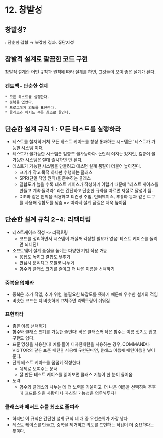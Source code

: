 # 12. 창발성

## 창발성?

: 단순한 결합 → 복잡한 결과. 집단지성

## 창발적 설계로 깔끔한 코드 구현

창발적 설계란 어떤 규칙과 원칙에 따라 설계를 하면, 그것들이 모여 좋은 설계가 된다.

### 켄트백 - 단순한 설계

```
* 모든 테스트를 실행한다.
* 중복을 없앤다.
* 프로그래머 의도를 표현한다.
* 클래스와 메서드 수를 최소로 줄인다.
```

## 단순한 설계 규칙 1 : 모든 테스트를 실행하라

- 테스트를 철저히 거쳐 모든 테스트 케이스를 항상 통과하는 시스템은 '테스트가 가능한 시스템'이다.
- 테스트가 불가능한 시스템은 검증도 불가능하다. 논란의 여지는 있지만, 검증이 불가능한 시스템은 절대 출시하면 안 된다.
- 테스트가 가능한 시스템을 만들려고 애쓰면 설계 품질이 더불어 높아진다.
  - 크기가 작고 목적 하나만 수행하는 클래스
  - SPR(단일 책임 원칙)을 준수하는 클래스
  - 결합도가 높을 수록 테스트 케이스가 작성하기 어렵기 때문에 "테스트 케이스를 만들고 계속 돌려라" 라는 간단하고 단순한 규칙을 따르면 저절로 달성이 됨.
  - DIP와 같은 원칙을 적용하고 의존성 주입, 인터페이스, 추상화 등과 같은 도구를 사용해 결합도를 낮춤 => 따라서 설계 품질은 더욱 높아짐

## 단순한 설계 규칙 2~4: 리팩터링

- 테스트케이스 작성 -> 리팩토링
  - 코드를 정리하면서 시스템이 깨질까 걱정할 필요가 없음! 테스트 케이스를 돌리면 되니깐!
- 소프트웨어 설계 품질을 높이는 다양한 기법 적용 가능
  - 응집도 높히고 결합도 낮추기
  - 관심사 분리하고 모듈로 나누기
  - 함수와 클래스 크기를 줄이고 더 나은 이름을 선택하기

### 중복을 없애라

- 중복은 추가 작업, 추가 위험, 불필요한 복잡도를 뜻하기 때문에 우수한 설계의 적임
- 비슷한 코드는 더 비슷하게 고쳐주면 리팩토링이 쉬워짐

### 표현하라

- 좋은 이름 선택하기
- 함수와 클래스 크기를 가능한 줄인다! 작은 클래스와 작은 함수는 이름 짓기도 쉽고 구현도 쉽다.
- 표준 명칭을 사용한다! 예를 들어 디자인패턴을 사용하는 경우, COMMAND나 VISITOR와 같은 표준 패턴을 사용해 구현된다면, 클래스 이름에 패턴이름을 넣어준다.
- 단위 테스트 케이스를 꼼꼼히 작성한다
  - 예제로 보여주는 문서
  - 잘 만든 테스트 케이스를 읽어보면 클래스 기능이 한 눈이 들어옴
- 노력
  - 함수와 클래스의 나누는 데 더 노력을 기울이고, 더 나은 이름을 선택하며 추후에 코드를 읽을 사람이 나 자신일 가능성을 염두해두자!

### 클래스와 메서드 수를 최소로 줄여라

- 하지만 이 규칙은 간단한 설계 규칙 네 개 중 우선순위가 가장 낮다
- 테스트 케이스를 만들고, 중복을 제거하고 의도를 표현하는 작업이 더 중요하다는 뜻이다.
